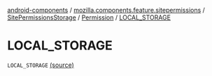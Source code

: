 [android-components](../../../index.md) / [mozilla.components.feature.sitepermissions](../../index.md) / [SitePermissionsStorage](../index.md) / [Permission](index.md) / [LOCAL_STORAGE](./-l-o-c-a-l_-s-t-o-r-a-g-e.md)

# LOCAL_STORAGE

`LOCAL_STORAGE` [(source)](https://github.com/mozilla-mobile/android-components/blob/master/components/feature/sitepermissions/src/main/java/mozilla/components/feature/sitepermissions/SitePermissionsStorage.kt#L175)